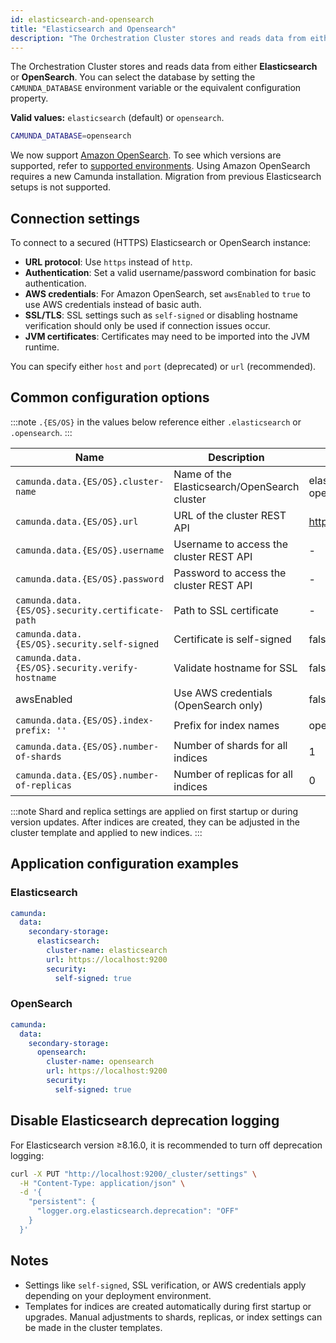 ```yaml
---
id: elasticsearch-and-opensearch
title: "Elasticsearch and Opensearch"
description: "The Orchestration Cluster stores and reads data from either Elasticsearch or OpenSearch."
---
```


The Orchestration Cluster stores and reads data from either **Elasticsearch** or **OpenSearch**. You can select the database by setting the `CAMUNDA_DATABASE` environment variable or the equivalent configuration property.

**Valid values:** `elasticsearch` (default) or `opensearch`.

```bash
CAMUNDA_DATABASE=opensearch
```

We now support [Amazon OpenSearch](https://aws.amazon.com/de/opensearch-service/). To see which versions are supported, refer to [supported environments](/reference/supported-environments.md). Using Amazon OpenSearch requires a new Camunda installation. Migration from previous Elasticsearch setups is not supported.

## Connection settings

To connect to a secured (HTTPS) Elasticsearch or OpenSearch instance:

- **URL protocol**: Use `https` instead of `http`.
- **Authentication**: Set a valid username/password combination for basic authentication.
- **AWS credentials**: For Amazon OpenSearch, set `awsEnabled` to `true` to use AWS credentials instead of basic auth.
- **SSL/TLS**: SSL settings such as `self-signed` or disabling hostname verification should only be used if connection issues occur.
- **JVM certificates**: Certificates may need to be imported into the JVM runtime.

You can specify either `host` and `port` (deprecated) or `url` (recommended).

## Common configuration options

:::note
`.{ES/OS}` in the values below reference either `.elasticsearch` or `.opensearch`.
:::

| Name                                             | Description                                  | Default value                                  |
| ------------------------------------------------ | -------------------------------------------- | ---------------------------------------------- |
| `camunda.data.{ES/OS}.cluster-name`              | Name of the Elasticsearch/OpenSearch cluster | elasticsearch / opensearch                     |
| `camunda.data.{ES/OS}.url`                       | URL of the cluster REST API                  | [http://localhost:9200](http://localhost:9200) |
| `camunda.data.{ES/OS}.username`                  | Username to access the cluster REST API      | -                                              |
| `camunda.data.{ES/OS}.password`                  | Password to access the cluster REST API      | -                                              |
| `camunda.data.{ES/OS}.security.certificate-path` | Path to SSL certificate                      | -                                              |
| `camunda.data.{ES/OS}.security.self-signed`      | Certificate is self-signed                   | false                                          |
| `camunda.data.{ES/OS}.security.verify-hostname`  | Validate hostname for SSL                    | false                                          |
| awsEnabled                                       | Use AWS credentials (OpenSearch only)        | false                                          |
| `camunda.data.{ES/OS}.index-prefix: ''`          | Prefix for index names                       | operate / tasklist                             |
| `camunda.data.{ES/OS}.number-of-shards`          | Number of shards for all indices             | 1                                              |
| `camunda.data.{ES/OS}.number-of-replicas`        | Number of replicas for all indices           | 0                                              |

:::note
Shard and replica settings are applied on first startup or during version updates. After indices are created, they can be adjusted in the cluster template and applied to new indices.
:::

## Application configuration examples

### Elasticsearch

```yaml
camunda:
  data:
    secondary-storage:
      elasticsearch:
        cluster-name: elasticsearch
        url: https://localhost:9200
        security:
          self-signed: true
```

### OpenSearch

```yaml
camunda:
  data:
    secondary-storage:
      opensearch:
        cluster-name: opensearch
        url: https://localhost:9200
        security:
          self-signed: true
```

## Disable Elasticsearch deprecation logging

For Elasticsearch version ≥8.16.0, it is recommended to turn off deprecation logging:

```bash
curl -X PUT "http://localhost:9200/_cluster/settings" \
  -H "Content-Type: application/json" \
  -d '{
    "persistent": {
      "logger.org.elasticsearch.deprecation": "OFF"
    }
  }'
```

## Notes

- Settings like `self-signed`, SSL verification, or AWS credentials apply depending on your deployment environment.
- Templates for indices are created automatically during first startup or upgrades. Manual adjustments to shards, replicas, or index settings can be made in the cluster templates.
